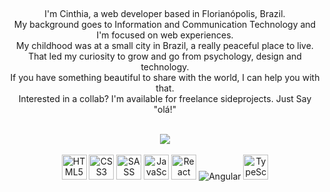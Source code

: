 ##

<div align="center" >
  <p>
    I'm Cinthia, a web developer based in Florianópolis, Brazil. <br />
    My background goes to Information and Communication Technology and I'm focused on web experiences. <br />
    My childhood was at a small city in Brazil, a really peaceful place to live. That led my curiosity to grow and go from psychology, design and     technology. <br />
    If you have something beautiful to share with the world, I can help you with that. <br />
    Interested in a collab? I'm available for freelance sideprojects. Just Say "olá!" <br />
  </p>
 </div>
<br />
<div align="center">
  <img src="https://github-readme-stats.vercel.app/api/top-langs/?username=CinPi7&layout=compact&langs_count=168&theme=onedark" />
</div>
<br />
<div align="center">  
  <img height="40rem" src="https://cdn.jsdelivr.net/gh/devicons/devicon/icons/html5/html5-original.svg" alt="HTML5" />
  <img height="40rem" src="https://cdn.jsdelivr.net/gh/devicons/devicon/icons/css3/css3-original.svg" alt="CSS3" />
  <img height="40rem" src="https://cdn.jsdelivr.net/gh/devicons/devicon/icons/sass/sass-original.svg" alt="SASS" /> 
  <img height="40rem" src="https://cdn.jsdelivr.net/gh/devicons/devicon/icons/javascript/javascript-original.svg" alt="JavaScript" />
  <img height="40rem" height="40rem" src="https://cdn.jsdelivr.net/gh/devicons/devicon/icons/react/react-original.svg" alt="React" />
  <img src="https://cdn.jsdelivr.net/gh/devicons/devicon/icons/angularjs/angularjs-original.svg" alt="Angular"/>
  <img height="40rem" src="https://cdn.jsdelivr.net/gh/devicons/devicon/icons/typescript/typescript-original.svg" alt="TypeScript" />
</div>


##


<!--
**CinPi7/CinPi7** is a ✨ _special_ ✨ repository because its `README.md` (this file) appears on your GitHub profile.

Here are some ideas to get you started:

- 🔭 I’m currently working on ...
- 🌱 I’m currently learning ...
- 👯 I’m looking to collaborate on ...
- 🤔 I’m looking for help with ...
- 💬 Ask me about ...
- 📫 How to reach me: ...
- 😄 Pronouns: ...
- ⚡ Fun fact: ...
-->
